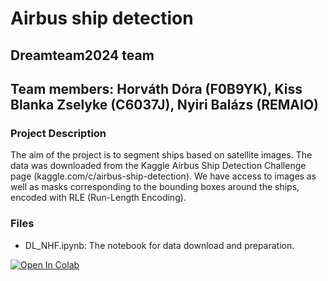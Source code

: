 # Airbus ship detection

## Dreamteam2024 team
## Team members: Horváth Dóra (F0B9YK), Kiss Blanka Zselyke (C6037J), Nyiri Balázs (REMAIO)

### Project Description
The aim of the project is to segment ships based on satellite images. The data was downloaded from the Kaggle Airbus Ship Detection Challenge page (kaggle.com/c/airbus-ship-detection). We have access to images as well as masks corresponding to the bounding boxes around the ships, encoded with RLE (Run-Length Encoding).

### Files
- DL_NHF.ipynb: The notebook for data download and preparation.


[![Open In Colab](https://colab.research.google.com/assets/colab-badge.svg)](https://colab.research.google.com/github/blankazselyke/DL_NHF/blob/main/DL_NHF.ipynb)
